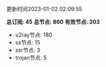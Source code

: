 更新时间2023-01-02 02:09:55

**总订阅: 45**
**总节点: 860**
**有效节点: 203**
- v2ray节点: 180
- ss节点: 15
- ssr节点: 3
- trojan节点: 5
